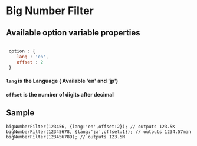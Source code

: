 # Big Number Filter

## Available option variable properties

```js

 option : {
    lang : 'en',
    offset : 2
 }

```

#### `lang` is the Language ( Available 'en' and 'jp')
#### `offset` is the number of digits after decimal

## Sample

`bigNumberFilter(123456, {lang:'en',offset:2}); // outputs 123.5K`
`bigNumberFilter(12345678, {lang:'ja',offset:1}); // outputs 1234.57man`
`bigNumberFilter(123456789); // outputs 123.5M`